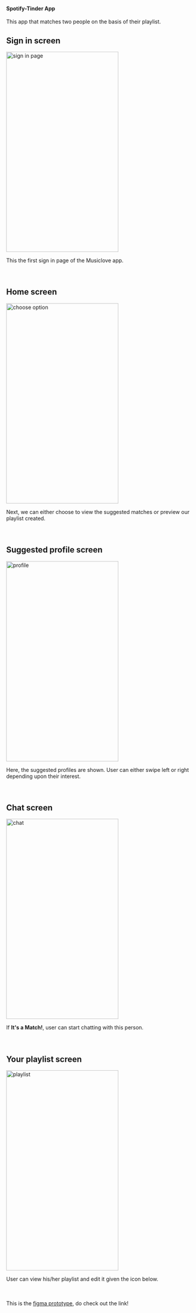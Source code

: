 #### Spotify-Tinder App
This app that matches two people on the basis of their playlist.<br/>

## Sign in screen
<img src="https://user-images.githubusercontent.com/56426767/142757580-0ebb167c-2060-4996-9e95-6cddbe6305c7.png" alt="sign in page" width="300" height="534" align = "middle"><br/>

This the first sign in page of the Musiclove app.<br/><br/><br/>


## Home screen
<img src="https://user-images.githubusercontent.com/56426767/142757620-2d7015e7-bc2c-46a9-b348-234b733fe403.png" alt="choose option" width="300" height="534" align = "middle"><br/>


Next, we can either choose to view the suggested matches or preview our playlist created.<br/><br/><br/>


## Suggested profile screen
<img src="https://user-images.githubusercontent.com/56426767/142757691-6d815f7b-343c-4f74-8a2d-b3a4b80ce631.png" alt="profile" width="300" height="534" align = "middle"><br/>


Here, the suggested profiles are shown. User can either swipe left or right depending upon their interest. <br/><br/><br/>


## Chat screen
<img src="https://user-images.githubusercontent.com/56426767/142757693-0a0797b0-a6b8-4962-a06e-16728ff07ec4.png" alt="chat" width="300" height="534" align = "middle"><br/>


If **It's a Match!**, user can start chatting with this person.<br/><br/><br/>

## Your playlist screen
<img src="https://user-images.githubusercontent.com/56426767/142757700-6bdf5070-db6e-44b6-b494-52c5dae619bf.png" alt="playlist" width="300" height="534" align = "middle"><br/>


User can view his/her playlist and edit it given the icon below.<br/><br/><br/>


This is the <a href="https://www.figma.com/community/file/1044202001812261114/Spotify-Tinder">figma prototype</a>, do check out the link!
